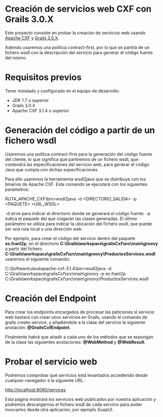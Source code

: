 Creación de servicios web CXF con Grails 3.0.X
=======

Este proyecto consiste en probar la creación de servicios web usando [Apache CXF](http://cxf.apache.org/) y [Grails 3.0.X](https://grails.org/).

Además usaremos una política contract-first, por lo que se partirá de un fichero wsdl con la descripción del servicio para generar el código fuente del mismo.

Requisitos previos
======

Tener instalado y configurado en el equipo de desarrollo:
* JDK 1.7 o superior
* Grails 3.0.X
* Apache CXF 3.1.4 o superior

Generación del código a partir de un fichero wsdl
=====

Usaremos una política contract-first para la generación del código fuente del cliente, lo que significa que partiremos de un fichero wsdl, que contendrá las especificaciones del servicio web, para generar el código Java que cumpla con dichas especificaciones.

Para ello usaremos la herramienta wsdl2java que se distribuye con los binarios de Apache CXF. Este comando se ejecutará con los siguientes parámetros:

RUTA_APACHE_CXF\bin>wsdl2java -d &lt;DIRECTORIO_SALIDA> -p &lt;PAQUETE> &lt;URL_WSDL>

-d sirve para indicar el directorio donde se generará el código fuente.
-p indica el paquete del que colgarán las clases generadas.
El último parámetro se utiliza para indicar la ubicación del fichero wsdl, que puede ser una ruta local o una dirección web.

Por ejemplo, para crear el código del servicio dentro del paquete **es.franl2p**, en el directorio **C:\Grails\workspace\grailsCxf\src\main\groovy** a partir del fichero **C:\Grails\workspace\grailsCxf\src\main\groovy\ProductosServices.wsdl** usaremos el siguiente comando:

C:\Software\Java\apache-cxf-3.1.4\bin>wsdl2java -d C:\Grails\workspace\grailsCxf\src\main\groovy -p es.franl2p C:\Grails\workspace\grailsCxf\src\main\groovy\ProductosServices.wsdl

Creación del Endpoint
=====
Para crear los endpoints encargados de procesar las peticiones sl servicio web bastará con crear unos servicios en Grails, usando el comando de grails create-service, y añadiéndole a la clase del servicio la siguiente anotación: **@GrailsCxfEndpoint**.

Finalmente habrá que añadir a cada uno de los métodos que se expongan de la clase las siguientes anotaciones: **@WebMethod** y **@WebResult**.

Probar el servicio web
=====
Podremos comprobar qué servicios está levantados accediendo desde cualquier navegador a la siguiente URL :

[http://localhost:8080/services](http://localhost:8080/services)

Esta página mostrará los servicios web publicados por nuestra aplicación y podremos descargarnos el fichero wsdl de cada servicio para poder invocarlos desde otra aplicación, por ejemplo SoapUI.
